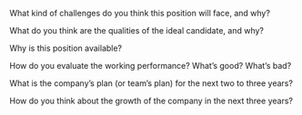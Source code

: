 What kind of challenges do you think this position will face, and why?

What do you think are the qualities of the ideal candidate, and why?

Why is this position available?

How do you evaluate the working performance? What’s good? What’s bad?

What is the company’s plan (or team’s plan) for the next two to three years?

How do you think about the growth of the company in the next three years?



